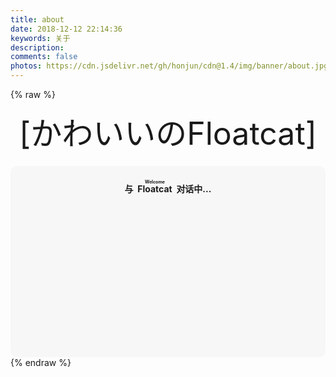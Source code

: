 ```yaml
---
title: about
date: 2018-12-12 22:14:36
keywords: 关于
description: 
comments: false
photos: https://cdn.jsdelivr.net/gh/honjun/cdn@1.4/img/banner/about.jpg
---
```

{% raw %}
<div class="moe-mashiro" style="text-align:center; font-size: 50px; margin-bottom: 20px;">[かわいいのFloatcat]</div>
<div id="hello-mashiro" class="popcontainer" style="min-height: 300px; padding: 2px 6px 4px; background-color: rgba(242, 242, 242, 0.5); border-radius: 10px;">
  <center>
  <p>
  </p>
  <h4>
  与&nbsp;<ruby>
  Floatcat&nbsp;<rp>
  （</rp>
  <rt>
  Welcome</rt>
  <rp>
  ）</rp>
  </ruby>
  对话中...</h4>
  <p>
  </p>
  </center>
  <bot-ui></botui>
</div>
<script src="https://cdn.jsdelivr.net/vue/latest/vue.min.js"></script>
<script src="https://unpkg.com/botui/build/botui.min.js"></script>
<script>
function bot_ui_ini() {
    var botui = new BotUI("hello-mashiro");
    botui.message.add({
        delay: 800,
        content: "Hi, 亲爱的朋友👋"
    }).then(function () {
        botui.message.add({
            delay: 1100,
            content: "这里是Floatcat"
        }).then(function () {
            botui.message.add({
                delay: 1100,
                content: "一个可爱的女孩子~"
            }).then(function () {
                botui.action.button({
                    delay: 1600,
                    action: [{
                        text: "然后呢？ 😃",
                        value: "sure"
                    }, {
                        text: "少废话！ 🙄",
                        value: "skip"
                    }]
                }).then(function (a) {
                    "sure" == a.value && sure();
                    "skip" == a.value && end()
                })
            })
        })
    });
    var sure = function () {
            botui.message.add({
                delay: 600,
                content: "😘"
            }).then(function () {
                secondpart()
            })
        },
        end = function () {
            botui.message.add({
                delay: 600,
                content: "![...](https://view.moezx.cc/images/2018/05/06/a1c4cd0452528b572af37952489372b6.md.jpg)"
            })
        },
        secondpart = function () {
            botui.message.add({
                delay: 1500,
                content: "目前就读于广东工业大学"
            }).then(function () {
                botui.message.add({
                    delay: 1500,
                    content: "喜欢计算机与游戏…"
                }).then(function () {
                    botui.message.add({
                        delay: 1200,
                        content: "计算机需要Coder嘛"
                    }).then(function () {
                        botui.message.add({
                            delay: 1500,
                            content: "主攻 C 语言和 Java，略懂 python，偶尔也折腾 HTML/CSS/JavaScript"
                        }).then(function () {
                            botui.message.add({
                                delay: 1500,
                                content: "研究的方向是计算机科学与技术"
                            }).then(function () {
                                botui.message.add({
                                    delay: 1800,
                                    content: "喜欢游戏，希望有一天能成为顶尖游戏玩家"
                                }).then(function () {
                                    botui.action.button({
                                        delay: 1100,
                                        action: [{
                                            text: "为什么叫Floatcat呢？ 🤔",
                                            value: "why-mashiro"
                                        }]
                                    }).then(function (a) {
                                        thirdpart()
                                    })
                                })
                            })
                        })
                    })
                })
            })
        },
        thirdpart = function () {
            botui.message.add({
                delay: 1E3,
                content: "Floatcat是浮点猫的意思，浮点是编程语言里的一种数据类型，因为喜欢编程，就想到了这个名字~"
            }).then(function () {
                botui.action.button({
                    delay: 1500,
                    action: [{
                        text: "为什么是猫呢？ 🤔",
                        value: "why-cat"
                    }]
                }).then(function (a) {
                    fourthpart()
                })
            })
        },
        fourthpart = function () {
            botui.message.add({
                delay: 1E3,
                content: "因为喜欢猫啊… "
            }).then(function () {
                botui.message.add({
                    delay: 1100,
                    content: "我是一个猫控哦！"
                }).then(function () {
                    botui.action.button({
                        delay: 1500,
                        action: [{
                            text: "有什么想对用户说的吗",
                            value: "why-domain"
                        }]
                    }).then(function (a) {
                        fifthpart()
                    })
                })
            })
        },
        fifthpart = function () {
            botui.message.add({
                delay: 1E3,
                content: "坚持自己的梦想～"
            }).then(function () {
                botui.message.add({
                    delay: 1600,
                    content: "那么，仔细看看我的博客吧？ ^_^"
                })
            })
        } 
}
bot_ui_ini()
</script>
{% endraw %}